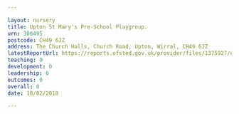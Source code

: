 ```yaml
---

layout: nursery
title: Upton St Mary's Pre-School Playgroup.
urn: 306495
postcode: CH49 6JZ
address: The Church Halls, Church Road, Upton, Wirral, CH49 6JZ
latestReportUrl: https://reports.ofsted.gov.uk/provider/files/1375927/urn/306495.pdf
teaching: 0
development: 0
leadership: 0
outcomes: 0
overall: 0
date: 10/02/2010

---
```


